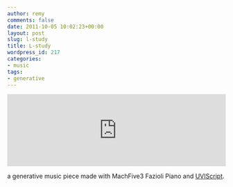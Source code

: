 ```yaml
---
author: remy
comments: false
date: 2011-10-05 10:02:23+00:00
layout: post
slug: l-study
title: L-study
wordpress_id: 217
categories:
- music
tags:
- generative
---
```


<iframe width="100%" height="166" scrolling="no" frameborder="no" src="https://w.soundcloud.com/player/?url=http%3A%2F%2Fapi.soundcloud.com%2Ftracks%2F24290037"></iframe>

a generative music piece made with MachFive3 Fazioli Piano and [UVIScript](http://www.uvi.net/uviscript/).

